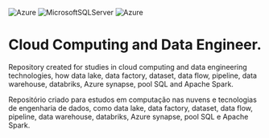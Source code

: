 ![Azure](https://img.shields.io/badge/azure-114bad.svg?style=for-the-badge&logo=microsoftazure%20&logoColor=white) 
![MicrosoftSQLServer](https://img.shields.io/badge/SQL%20Server-003545?style=for-the-badge&logo=microsoft%20sql%20server&logoColor=white)
![Azure](https://img.shields.io/badge/Apache%20Spark-%114bad.svg?style=for-the-badge&logo=apachespark&logoColor=white)

# Cloud Computing and Data Engineer. 

Repository created for studies in cloud computing and data engineering technologies, how data lake, data factory, dataset, data flow, pipeline, data warehouse, databriks, Azure synapse, pool SQL and Apache Spark.

Repositório criado para estudos em computação nas nuvens e tecnologias de engenharia de dados, como data lake, data factory, dataset, data flow, pipeline, data warehouse, databriks, Azure synapse, pool SQL e Apache Spark.
